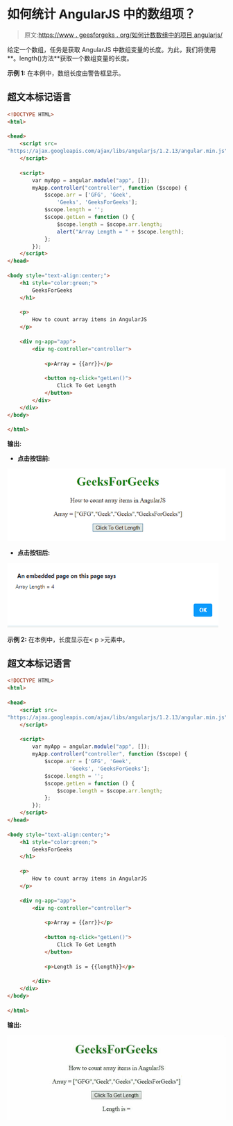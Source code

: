 # 如何统计 AngularJS 中的数组项？

> 原文:[https://www . geesforgeks . org/如何计数数组中的项目 angularjs/](https://www.geeksforgeeks.org/how-to-count-array-items-in-angularjs/)

给定一个数组，任务是获取 AngularJS 中数组变量的长度。为此，我们将使用**。length()方法**获取一个数组变量的长度。

**示例 1:** 在本例中，数组长度由警告框显示。

## 超文本标记语言

```html
<!DOCTYPE HTML>
<html>

<head>
    <script src=
"https://ajax.googleapis.com/ajax/libs/angularjs/1.2.13/angular.min.js">
    </script>

    <script>
        var myApp = angular.module("app", []);
        myApp.controller("controller", function ($scope) {
            $scope.arr = ['GFG', 'Geek', 
                'Geeks', 'GeeksForGeeks'];
            $scope.length = '';
            $scope.getLen = function () {
                $scope.length = $scope.arr.length;
                alert("Array Length = " + $scope.length);
            };
        });
    </script>
</head>

<body style="text-align:center;">
    <h1 style="color:green;">
        GeeksForGeeks
    </h1>

    <p>
        How to count array items in AngularJS
    </p>

    <div ng-app="app">
        <div ng-controller="controller">

            <p>Array = {{arr}}</p>

            <button ng-click="getLen()">
                Click To Get Length
            </button>
        </div>
    </div>
</body>

</html>
```

**输出:**

*   **点击按钮前:**

![](img/009f1204513392bdfab3519945dfcc6c.png)

*   **点击按钮后:**

![](img/ce2836658f0db61d67e4a9f4cf7f2e34.png)

**示例 2:** 在本例中，长度显示在< p >元素中。

## 超文本标记语言

```html
<!DOCTYPE HTML>
<html>

<head>
    <script src=
"https://ajax.googleapis.com/ajax/libs/angularjs/1.2.13/angular.min.js">
    </script>

    <script>
        var myApp = angular.module("app", []);
        myApp.controller("controller", function ($scope) {
            $scope.arr = ['GFG', 'Geek', 
                    'Geeks', 'GeeksForGeeks'];
            $scope.length = '';
            $scope.getLen = function () {
                $scope.length = $scope.arr.length;
            };
        });
    </script>
</head>

<body style="text-align:center;">
    <h1 style="color:green;">
        GeeksForGeeks
    </h1>

    <p>
        How to count array items in AngularJS
    </p>

    <div ng-app="app">
        <div ng-controller="controller">

            <p>Array = {{arr}}</p>

            <button ng-click="getLen()">
                Click To Get Length
            </button>

            <p>Length is = {{length}}</p>

        </div>
    </div>
</body>

</html>
```

**输出:**

![](img/3fa53ce4521888619ca1804373695790.png)